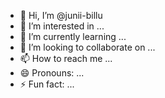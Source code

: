 - 👋 Hi, I’m @junii-billu
- 👀 I’m interested in ...
- 🌱 I’m currently learning ...
- 💞️ I’m looking to collaborate on ...
- 📫 How to reach me ...
- 😄 Pronouns: ...
- ⚡ Fun fact: ...

<!---
junii-billu/junii-billu is a ✨ special ✨ repository because its `README.md` (this file) appears on your GitHub profile.
You can click the Preview link to take a look at your changes.
--->
